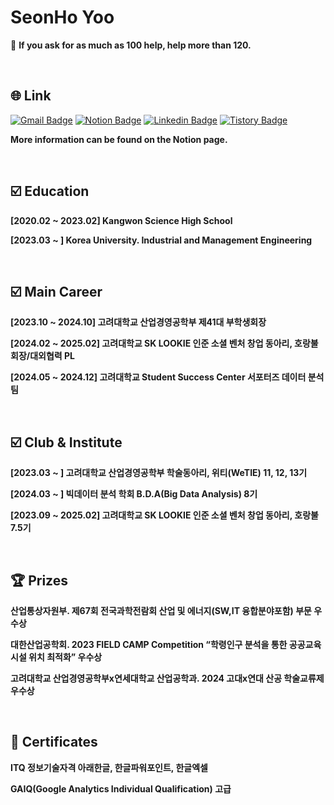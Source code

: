 # SeonHo Yoo
💬 **If you ask for as much as 100 help, help more than 120.**

<br> 

## 🌐 Link
[![Gmail Badge](https://img.shields.io/badge/Gmail-d14836?style=flat-square&logo=Gmail&logoColor=white&link=mailto:leoyoo2004@gmail.com)](mailto:leoyoo2004@gmail.com)
[![Notion Badge](https://img.shields.io/badge/-Notion-dd2a7b?style=flat-square&logo=notion&logoColor=white&link=https://seonhoyoo.notion.site/SeonHo-Yoo-808ec3fddce24937b676c12386dabf55?pvs=4)](https://seonhoyoo.notion.site/SeonHo-Yoo-808ec3fddce24937b676c12386dabf55?pvs=4) 
[![Linkedin Badge](https://img.shields.io/badge/-LinkedIn-blue?style=flat-square&logo=Linkedin&logoColor=white&link=https://www.linkedin.com/in/seonhoyoo/?originalSubdomain=kr)](https://www.linkedin.com/in/seonhoyoo/?originalSubdomain=kr)
[![Tistory Badge](http://img.shields.io/badge/-Tistory-brightgreen?style=flat-square&logo=FF5722&link=https://dsdiary.tistory.com/)](https://dsdiary.tistory.com/)

**More information can be found on the Notion page.**

<br>

## ☑️ Education
**[2020.02 ~ 2023.02] Kangwon Science High School**

**[2023.03 ~ ] Korea University. Industrial and Management Engineering**

<br>

## ☑️ Main Career
**[2023.10 ~ 2024.10] 고려대학교 산업경영공학부 제41대 부학생회장**

**[2024.02 ~ 2025.02] 고려대학교 SK LOOKIE 인준 소셜 벤처 창업 동아리, 호랑불 회장/대외협력 PL** 

**[2024.05 ~ 2024.12] 고려대학교 Student Success Center 서포터즈 데이터 분석팀**

<br>

## ☑️ Club & Institute
**[2023.03 ~ ] 고려대학교 산업경영공학부 학술동아리, 위티(WeTIE) 11, 12, 13기**

**[2024.03 ~ ] 빅데이터 분석 학회 B.D.A(Big Data Analysis) 8기**

**[2023.09 ~ 2025.02] 고려대학교 SK LOOKIE 인준 소셜 벤처 창업 동아리, 호랑불 7.5기**

<br>

## 🏆 Prizes
**산업통상자원부. 제67회 전국과학전람회 산업 및 에너지(SW,IT 융합분야포함) 부문 우수상**

**대한산업공학회. 2023 FIELD CAMP Competition “학령인구 분석을 통한 공공교육시설 위치 최적화” 우수상**

**고려대학교 산업경영공학부x연세대학교 산업공학과. 2024 고대x연대 산공 학술교류제 우수상**

<br>

## 🪪 Certificates
**ITQ 정보기술자격 아래한글, 한글파워포인트, 한글엑셀**

**GAIQ(Google Analytics Individual Qualification) 고급**



  
<!--
**SeonHoYoo/SeonHoYoo** is a ✨ _special_ ✨ repository because its `README.md` (this file) appears on your GitHub profile.

Here are some ideas to get you started:

- 🔭 I’m currently working on ...
- 🌱 I’m currently learning ...
- 👯 I’m looking to collaborate on ...
- 🤔 I’m looking for help with ...
- 💬 Ask me about ...
- 📫 How to reach me: ...
- 😄 Pronouns: ...
- ⚡ Fun fact: ...
-->
